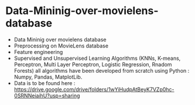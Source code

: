 # Data-Mininig-over-movielens-database
* Data Mininig over movielens database
* Preprocessing on MovieLens database
* Feature engineering
* Supervised and Unsupervised Learning Algorithms (KNNs, K-means, Perceptron, Multi Layer Perceptron, Logistic Regression, Rnadom Forests) all algorithms have been developed from scratch using Python : Numpy, Pandas, MatplotLib.
* Data is to be found here : https://drive.google.com/drive/folders/1wYiHudpAtBeyK7VZp0hc-0SRNNeiaihU?usp=sharing

